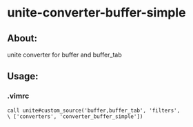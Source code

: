 unite-converter-buffer-simple
========

About:
--------
unite converter for buffer and buffer_tab

Usage:
--------
### .vimrc

    call unite#custom_source('buffer,buffer_tab', 'filters',
    \ ['converters', 'converter_buffer_simple'])

